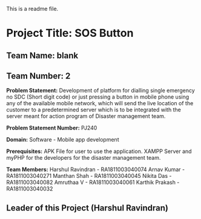 This is a readme file.

# Project Title: SOS Button


## Team Name: blank


## Team Number: 2


**Problem Statement:**
Development of platform for dialling single emergency no SDC (Short digit code)
		    or just pressing a button in mobile phone using any of the available mobile network,
	            which will send the live location of the customer to a predetermined server which
		    is to be integrated with the server meant for action program of Disaster management team.

**Problem Statement Number:**  PJ240

**Domain:** Software - Mobile app development

**Prerequisites:**
APK File for user to use the application.
                    XAMPP Server and myPHP for the developers for the disaster management team.


**Team Members:**
		Harshul Ravindran - RA1811003040074
	      Arnav Kumar       - RA1811003040271
	      Manthan Shah      - RA1811003040045
	      Nikita Das        - RA1811003040082
	      Amruthaa V        - RA1811003040061
	      Karthik Prakash   - RA1811003040032


## Leader of this Project (Harshul Ravindran)
